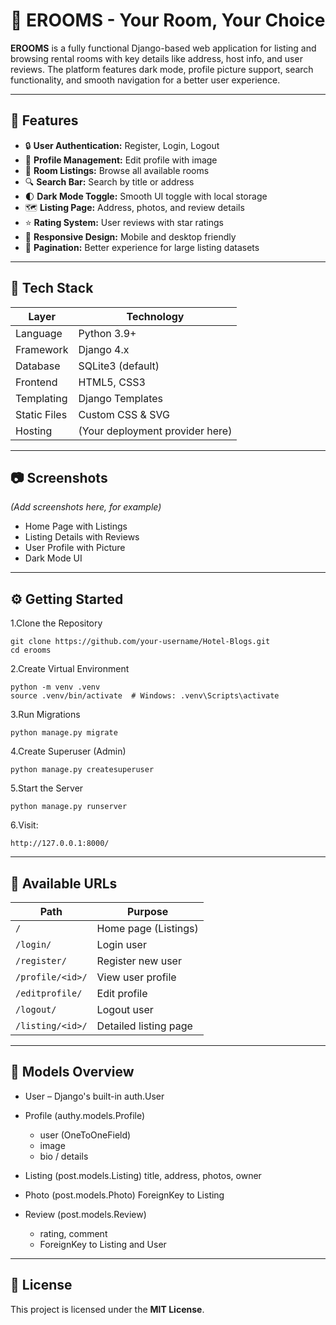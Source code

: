 # 📘 EROOMS - Your Room, Your Choice

**EROOMS** is a fully functional Django-based web application for listing and browsing rental rooms with key details like address, host info, and user reviews. The platform features dark mode, profile picture support, search functionality, and smooth navigation for a better user experience.

---


## 🚀 Features
- 🔒 **User Authentication:** Register, Login, Logout  
- 👤 **Profile Management:** Edit profile with image  
- 🏡 **Room Listings:** Browse all available rooms  
- 🔍 **Search Bar:** Search by title or address  
- 🌓 **Dark Mode Toggle:** Smooth UI toggle with local storage  
- 🗺️ **Listing Page:** Address, photos, and review details  
- ⭐ **Rating System:** User reviews with star ratings  
- 📱 **Responsive Design:** Mobile and desktop friendly  
- 🧭 **Pagination:** Better experience for large listing datasets  

---

## 🧰 Tech Stack

| Layer      | Technology                  |
|------------|----------------------------|
| Language   | Python 3.9+                |
| Framework  | Django 4.x                 |
| Database   | SQLite3 (default)          |
| Frontend   | HTML5, CSS3                |
| Templating | Django Templates           |
| Static Files | Custom CSS & SVG          |
| Hosting    | (Your deployment provider here) |

---

## 📷 Screenshots
*(Add screenshots here, for example)*  
- Home Page with Listings  
- Listing Details with Reviews  
- User Profile with Picture  
- Dark Mode UI  

---

## ⚙️ Getting Started

1.Clone the Repository
```
git clone https://github.com/your-username/Hotel-Blogs.git
cd erooms
```
2.Create Virtual Environment
```
python -m venv .venv
source .venv/bin/activate  # Windows: .venv\Scripts\activate
```

3.Run Migrations
```
python manage.py migrate
```

4.Create Superuser (Admin)
```
python manage.py createsuperuser
```

5.Start the Server
```
python manage.py runserver
```

6.Visit:
```
http://127.0.0.1:8000/
```
---
## 🔗 Available URLs

| Path             | Purpose               |
| ---------------- | --------------------- |
| `/`              | Home page (Listings)  |
| `/login/`        | Login user            |
| `/register/`     | Register new user     |
| `/profile/<id>/` | View user profile     |
| `/editprofile/`  | Edit profile          |
| `/logout/`       | Logout user           |
| `/listing/<id>/` | Detailed listing page |

---

## 🧬 Models Overview

- User – Django's built-in auth.User

- Profile (authy.models.Profile)
  - user (OneToOneField)
  - image
  - bio / details

- Listing (post.models.Listing)
  title, address, photos, owner

- Photo (post.models.Photo)
  ForeignKey to Listing

- Review (post.models.Review)
  - rating, comment
  - ForeignKey to Listing and User

---
## 📜 License  

This project is licensed under the **MIT License**.  

